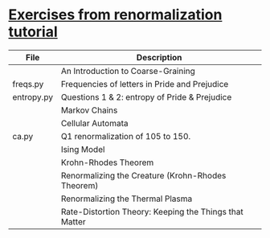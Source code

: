 #  [Exercises from renormalization tutorial](http://tuvalu.santafe.edu/~simon/MOOC_problems.pdf)

|File|Description|
|------------------------------|-----------------------------------------------------------|
||An Introduction to Coarse-Graining|
|freqs.py|Frequencies of letters in Pride and Prejudice|
|entropy.py|Questions 1 & 2: entropy of Pride & Prejudice|
||Markov Chains|
||Cellular Automata|
|ca.py|Q1  renormalization of 105 to 150.|
||Ising Model|
||Krohn-Rhodes Theorem|
||Renormalizing the Creature (Krohn-Rhodes Theorem)|
||Renormalizing the Thermal Plasma|
||Rate-Distortion Theory: Keeping the Things that Matter|